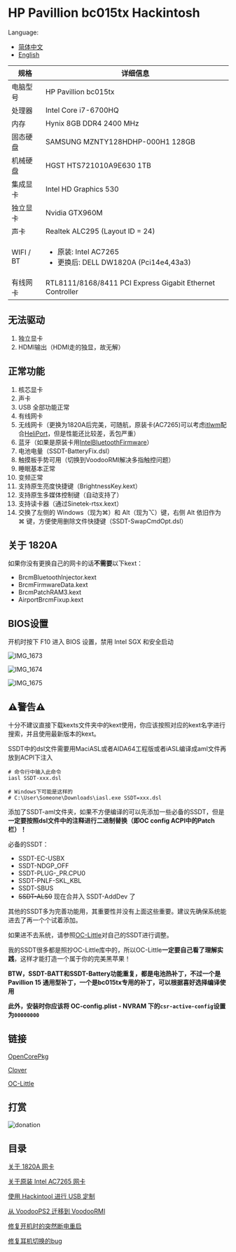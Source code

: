 # HP Pavillion bc015tx Hackintosh

Language:

- [简体中文](README.md)
- [English](Translation/en/README.md)



| 规格      | 详细信息                                                     |
| --------- | ------------------------------------------------------------ |
| 电脑型号  | HP Pavillion bc015tx                                         |
| 处理器    | Intel Core i7-6700HQ                                         |
| 内存      | Hynix 8GB DDR4 2400 MHz                                      |
| 固态硬盘  | SAMSUNG MZNTY128HDHP-000H1 128GB                             |
| 机械硬盘  | HGST HTS721010A9E630 1TB                                     |
| 集成显卡  | Intel HD Graphics 530                                        |
| 独立显卡  | Nvidia GTX960M                                               |
| 声卡      | Realtek ALC295 (Layout ID = 24)                          |
| WIFI / BT | <ul><li>原装: Intel AC7265</li><li>更换后: DELL DW1820A (Pci14e4,43a3)</li></ul> |
| 有线网卡  | RTL8111/8168/8411 PCI Express Gigabit Ethernet Controller    |



## 无法驱动

1. 独立显卡
2. HDMI输出（HDMI走的独显，故无解）



## 正常功能

1. 核芯显卡
2. 声卡
3. USB 全部功能正常
4. 有线网卡
5. 无线网卡（更换为1820A后完美，可随航，原装卡(AC7265)可以考虑[itlwm](https://github.com/OpenIntelWireless/itlwm)配合[HeliPort](https://github.com/OpenIntelWireless/HeliPort)，但是性能还比较差，丢包严重）
6. 蓝牙（如果是原装卡用[IntelBluetoothFirmware](https://github.com/OpenIntelWireless/IntelBluetoothFirmware)）
7. 电池电量（SSDT-BatteryFix.dsl）
8. 触摸板手势可用（切换到VoodooRMI解决多指触控问题）
9. 睡眠基本正常
10. 变频正常
11. 支持原生亮度快捷键（BrightnessKey.kext）
12. 支持原生多媒体控制键（自动支持了）
13. 支持读卡器（通过Sinetek-rtsx.kext）
14. 交换了左侧的 Windows（现为⌘）和 Alt（现为⌥）键，右侧 Alt 依旧作为 ⌘ 键，方便使用删除文件快捷键（SSDT-SwapCmdOpt.dsl）



## 关于 1820A

如果你没有更换自己的网卡的话**不需要**以下kext：

- BrcmBluetoothInjector.kext
- BrcmFirmwareData.kext
- BrcmPatchRAM3.kext
- AirportBrcmFixup.kext



## BIOS设置

开机时按下 F10 进入 BIOS 设置，禁用 Intel SGX 和安全启动

![IMG_1673](img/IMG_1673.jpeg)

![IMG_1674](img/IMG_1674.jpeg)

![IMG_1675](/img/IMG_1675.jpeg)



## ⚠️警告⚠️

十分不建议直接下载kexts文件夹中的kext使用，你应该按照对应的kext名字进行搜索，并且使用最新版本的kext。

SSDT中的dsl文件需要用MaciASL或者AIDA64工程版或者iASL编译成aml文件再放到ACPI下注入

```
# 命令行中输入此命令
iasl SSDT-xxx.dsl

# Windows下可能是这样的
# C:\User\Someone\Downloads\iasl.exe SSDT=xxx.dsl
```

添加了SSDT-aml文件夹，如果不方便编译的可以先添加一些必备的SSDT，但是**一定要按照dsl文件中的注释进行二进制替换（即OC config ACPI中的Patch栏）！**

必备的SSDT：

- SSDT-EC-USBX
- SSDT-NDGP_OFF
- SSDT-PLUG-_PR.CPU0
- SSDT-PNLF-SKL_KBL
- SSDT-SBUS
- ~~SSDT-ALS0~~ 现在合并入 SSDT-AddDev 了

其他的SSDT多为完善功能用，其重要性并没有上面这些重要。建议先确保系统能进去了再一个个试着添加。

如果进不去系统，请参照[OC-Little](https://github.com/daliansky/OC-little/)对自己的SSDT进行调整。

我的SSDT很多都是照抄OC-Little库中的，所以OC-Little**一定要自己看了理解实践**，这样才能打造一个属于你的完美黑苹果！

**BTW，SSDT-BATT和SSDT-Battery功能重复，都是电池热补丁，不过一个是Pavillion 15 通用型补丁，一个是bc015tx专用的补丁，可以根据喜好选择编译使用**

**此外，安装时你应该将 OC-config.plist - NVRAM 下的`csr-active-config`设置为`00000000`**

## 链接

[OpenCorePkg](https://github.com/acidanthera/OpenCorePkg/releases)

[Clover](https://github.com/CloverHackyColor/CloverBootloader/releases)

[OC-Little](https://github.com/daliansky/OC-little/)



## 打赏

![donation](img/donate.png)



## 目录

[关于 1820A 网卡](Docs/About_1820A.md)

[关于原装 Intel AC7265 网卡](Docs/About_Intel_AC7265.md)

[使用 Hackintool 进行 USB 定制](Docs/使用Hackintool进行USB定制.md)

[从 VoodooPS2 迁移到 VoodooRMI](Docs/从VoodooPS2迁移到VoodooRMI.md)

[修复开机时的突然断电重启](Docs/修复开机时的突然断电重启.md)

[修复耳机切换的bug](Docs/修复耳机切换的bug.md)

